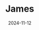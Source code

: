 ---
title: "James"
date: 2024-11-12
draft: false
layout: "photo-series"
cover_image: "https://photos.jmkettle.com/portraits/james/01.webp"
series_images:
  - "https://photos.jmkettle.com/portraits/james/01.webp"
  - "https://photos.jmkettle.com/portraits/james/02.webp"
  - "https://photos.jmkettle.com/portraits/james/03.webp"
  - "https://photos.jmkettle.com/portraits/james/04.webp"
  - "https://photos.jmkettle.com/portraits/james/05.webp"
series_cloudflare_ids:
  - "823c96be-18bb-4927-0f29-a5880d433100"
  - "7ddc725a-687c-4447-5fd4-0baacf9fc100"
  - "d055a045-4994-4b9e-d127-ebd0d6843300"
  - "4b0c6fc7-dd80-455e-a7aa-8195e46ea000"
  - "c91a4725-8574-435d-1a82-8820d32e7b00"
series_alt_texts:
  - "portrait of james"
  - "portrait of james"
  - "portrait of james"
  - "portrait of james"
  - "portrait of james"
---